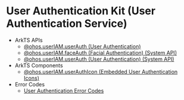 # User Authentication Kit (User Authentication Service)

- ArkTS APIs<!--user-authentication-arkts-->
  - [@ohos.userIAM.userAuth (User Authentication)](js-apis-useriam-userauth.md)
  <!--Del-->
  - [@ohos.userIAM.faceAuth (Facial Authentication) (System API)](js-apis-useriam-faceauth-sys.md)
  - [@ohos.userIAM.userAuth (User Authentication) (System API)](js-apis-useriam-userauth-sys.md)
  <!--DelEnd-->
- ArkTS Components<!--user-authentication-comp-->
  - [@ohos.userIAM.userAuthIcon (Embedded User Authentication Icons)](ohos-useriam-userauthicon.md)
- Error Codes
  - [User Authentication Error Codes](errorcode-useriam.md)
